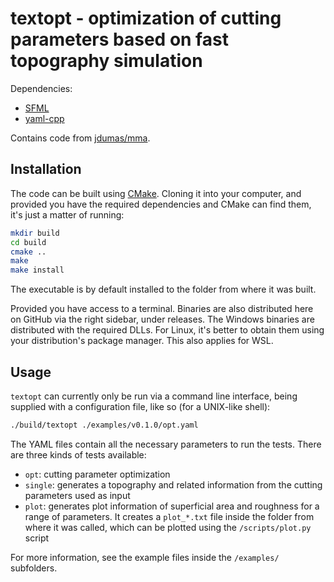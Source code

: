 # textopt - optimization of cutting parameters based on fast topography simulation

Dependencies:
- [SFML](https://www.sfml-dev.org/)
- [yaml-cpp](https://github.com/jbeder/yaml-cpp)

Contains code from [jdumas/mma](https://github.com/jdumas/mma).

## Installation

The code can be built using [CMake](https://cmake.org/). Cloning it into your 
computer, and provided you have the required dependencies and CMake can find them, 
it's just a matter of running:

```bash 
mkdir build 
cd build 
cmake ..  
make
make install
```

The executable is by default installed to the folder from where it was built.

Provided you have access to a terminal. Binaries are also distributed
here on GitHub via the right sidebar, under releases. The Windows binaries are
distributed with the required DLLs. For Linux, it's better to obtain them using
your distribution's package manager. This also applies for WSL.

## Usage

`textopt` can currently only be run via a command line interface, being supplied
with a configuration file, like so (for a UNIX-like shell):

```bash
./build/textopt ./examples/v0.1.0/opt.yaml
```

The YAML files contain all the necessary parameters to run the tests. There are
three kinds of tests available:

- `opt`: cutting parameter optimization
- `single`: generates a topography and related information from the cutting
parameters used as input
- `plot`: generates plot information of superficial area and roughness for a 
range of parameters. It creates a  `plot_*.txt` file inside the folder from 
where it was called, which can be plotted using the `/scripts/plot.py` script

For more information, see the example files inside the `/examples/` subfolders.
